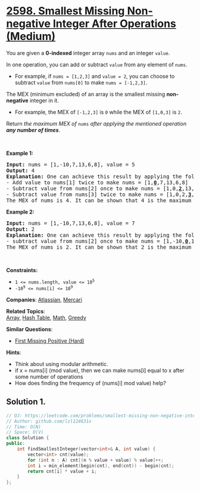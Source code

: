 # [2598. Smallest Missing Non-negative Integer After Operations (Medium)](https://leetcode.com/problems/smallest-missing-non-negative-integer-after-operations)

<p>You are given a <strong>0-indexed</strong> integer array <code>nums</code> and an integer <code>value</code>.</p>

<p>In one operation, you can add or subtract <code>value</code> from any element of <code>nums</code>.</p>

<ul>
	<li>For example, if <code>nums = [1,2,3]</code> and <code>value = 2</code>, you can choose to subtract <code>value</code> from <code>nums[0]</code> to make <code>nums = [-1,2,3]</code>.</li>
</ul>

<p>The MEX (minimum excluded) of an array is the smallest missing <strong>non-negative</strong> integer in it.</p>

<ul>
	<li>For example, the MEX of <code>[-1,2,3]</code> is <code>0</code> while the MEX of <code>[1,0,3]</code> is <code>2</code>.</li>
</ul>

<p>Return <em>the maximum MEX of </em><code>nums</code><em> after applying the mentioned operation <strong>any number of times</strong></em>.</p>

<p>&nbsp;</p>
<p><strong class="example">Example 1:</strong></p>

<pre>
<strong>Input:</strong> nums = [1,-10,7,13,6,8], value = 5
<strong>Output:</strong> 4
<strong>Explanation:</strong> One can achieve this result by applying the following operations:
- Add value to nums[1] twice to make nums = [1,<strong><u>0</u></strong>,7,13,6,8]
- Subtract value from nums[2] once to make nums = [1,0,<strong><u>2</u></strong>,13,6,8]
- Subtract value from nums[3] twice to make nums = [1,0,2,<strong><u>3</u></strong>,6,8]
The MEX of nums is 4. It can be shown that 4 is the maximum MEX we can achieve.
</pre>

<p><strong class="example">Example 2:</strong></p>

<pre>
<strong>Input:</strong> nums = [1,-10,7,13,6,8], value = 7
<strong>Output:</strong> 2
<strong>Explanation:</strong> One can achieve this result by applying the following operation:
- subtract value from nums[2] once to make nums = [1,-10,<u><strong>0</strong></u>,13,6,8]
The MEX of nums is 2. It can be shown that 2 is the maximum MEX we can achieve.
</pre>

<p>&nbsp;</p>
<p><strong>Constraints:</strong></p>

<ul>
	<li><code>1 &lt;= nums.length, value &lt;= 10<sup>5</sup></code></li>
	<li><code>-10<sup>9</sup> &lt;= nums[i] &lt;= 10<sup>9</sup></code></li>
</ul>


**Companies**:
[Atlassian](https://leetcode.com/company/atlassian), [Mercari](https://leetcode.com/company/mercari)

**Related Topics**:  
[Array](https://leetcode.com/tag/array), [Hash Table](https://leetcode.com/tag/hash-table), [Math](https://leetcode.com/tag/math), [Greedy](https://leetcode.com/tag/greedy)

**Similar Questions**:
* [First Missing Positive (Hard)](https://leetcode.com/problems/first-missing-positive)

**Hints**:
* Think about using modular arithmetic.
* if x = nums[i] (mod value), then we can make nums[i] equal to x  after some number of operations
* How does finding the frequency of (nums[i] mod value) help?

## Solution 1.

```cpp
// OJ: https://leetcode.com/problems/smallest-missing-non-negative-integer-after-operations
// Author: github.com/lzl124631x
// Time: O(N)
// Space: O(V)
class Solution {
public:
    int findSmallestInteger(vector<int>& A, int value) {
        vector<int> cnt(value);
        for (int n : A) cnt[(n % value + value) % value]++;
        int i = min_element(begin(cnt), end(cnt)) - begin(cnt);
        return cnt[i] * value + i;
    }
};
```